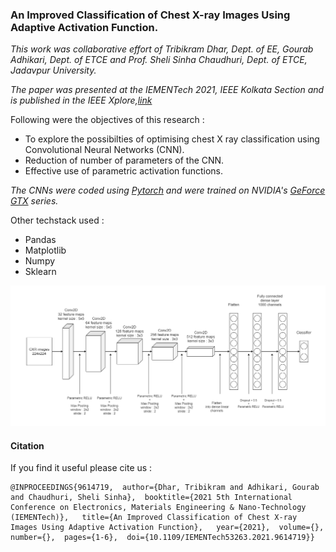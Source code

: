### An Improved Classification of Chest X-ray Images Using Adaptive Activation Function.
*This work was collaborative effort of Tribikram Dhar, Dept. of EE, Gourab Adhikari, Dept. of ETCE and Prof. Sheli Sinha Chaudhuri, Dept. of ETCE, Jadavpur University.*

*The paper was presented at the IEMENTech 2021, IEEE Kolkata Section and is published in the IEEE Xplore,[link](https://ieeexplore.ieee.org/document/9614719)*


Following were the objectives of this research : 

* To explore the possibilties of optimising chest X ray classification using Convolutional Neural Networks (CNN).
* Reduction of number of parameters of the CNN.
* Effective use of parametric activation functions.

*The CNNs were coded using [Pytorch](https://pytorch.org/) and were trained on NVIDIA's [GeForce GTX](https://www.nvidia.com/en-in/geforce/graphics-cards/16-series/) series.*

Other techstack used :
* Pandas
* Matplotlib
* Numpy
* Sklearn



![The optimised CNN](./slides/new2.png)


#### Citation


If you find it useful please cite us : 
```
@INPROCEEDINGS{9614719,  author={Dhar, Tribikram and Adhikari, Gourab and Chaudhuri, Sheli Sinha},  booktitle={2021 5th International Conference on Electronics, Materials Engineering & Nano-Technology (IEMENTech)},   title={An Improved Classification of Chest X-ray Images Using Adaptive Activation Function},   year={2021},  volume={},  number={},  pages={1-6},  doi={10.1109/IEMENTech53263.2021.9614719}}
```
